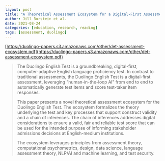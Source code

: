 ```yaml
---
layout: post
title: "A Theoretical Assessment Ecosystem for a Digital-First Assessment—The Duolingo English Test"
author: Jill Burstein et al.
date: 2021-08-24
categories: [education, research, reading]
tags: [assessment, duolingo]
---
```


[https://duolingo-papers.s3.amazonaws.com/other/det-assessment-ecosystem.pdf](https://duolingo-papers.s3.amazonaws.com/other/det-assessment-ecosystem.pdf)

> The Duolingo English Test is a groundbreaking, digital-first, computer-adaptive English language proficiency test. In contrast to traditional assessments, the Duolingo English Test is a digital-first assessment, leveraging "human-in-the-loop AI" from end to end to automatically generate test items and score test-taker item responses. 
>
> This paper presents a novel theoretical assessment ecosystem for the Duolingo English Test. The ecosystem formalizes the theory underlying the test and key processes that support construct validity and a chain of inferences. The chain of inferences addresses digital considerations to ensure a valid, fair and reliable test score that can be used for the intended purpose of informing stakeholder admissions decisions at English-medium institutions.
>
> The ecosystem leverages principles from assessment theory, computational psychometrics, design, data science, language assessment theory, NLP/AI and machine learning, and test security.
